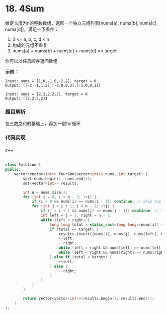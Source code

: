 # 18. 4Sum

给定长度为n的整数数组，返回一个独立元组列表[nums[a], nums[b], nums[c], nums[d]]，满足一下条件：

1. 0 <= a, b, c, d < n
2. 构成的元组不重复
3. nums[a] + nums[b] + nums[c] + nums[d] == target

你可以以任意顺序返回数组

**示例：**

```
Input: nums = [1,0,-1,0,-2,2], target = 0
Output: [[-2,-1,1,2],[-2,0,0,2],[-1,0,0,1]]
```

```
Input: nums = [2,2,2,2,2], target = 8
Output: [[2,2,2,2]]
```

### 题目解析

在三数之和的基础上，再加一层for循环

### 代码实现

###### c++

```c++
class Solution {
public:
    vector<vector<int>> fourSum(vector<int>& nums, int target) {
        sort(nums.begin(), nums.end());
        set<vector<int>> results;

        int n = nums.size();
        for (int i = 0; i < n - 3; ++i) {
            if (i > 0 && nums[i] == nums[i - 1]) continue; // Skip duplicates
            for (int j = i + 1; j < n - 2; ++j) {
                if (j > i + 1 && nums[j] == nums[j - 1]) continue; // Skip duplicates
                int left = j + 1, right = n - 1;
                while (left < right) {
                    long long total = static_cast<long long>(nums[i]) + nums[j] + nums[left] + nums[right];
                    if (total == target) {
                        results.insert({nums[i], nums[j], nums[left], nums[right]});
                        ++left;
                        --right;
                        while (left < right && nums[left] == nums[left - 1]) ++left; // Skip duplicates
                        while (left < right && nums[right] == nums[right + 1]) --right; // Skip duplicates
                    } else if (total < target) {
                        ++left;
                    } else {
                        --right;
                    }
                }
            }
        }

        return vector<vector<int>>(results.begin(), results.end());
    }
};
```